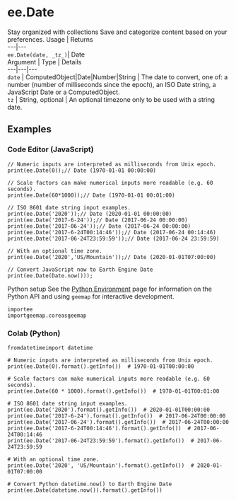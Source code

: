  
#  ee.Date
Stay organized with collections  Save and categorize content based on your preferences. 
Usage | Returns  
---|---  
`ee.Date(date, _tz_)`|  Date  
Argument | Type | Details  
---|---|---  
`date` | ComputedObject|Date|Number|String | The date to convert, one of: a number (number of milliseconds since the epoch), an ISO Date string, a JavaScript Date or a ComputedObject.  
`tz` | String, optional | An optional timezone only to be used with a string date.  
## Examples
### Code Editor (JavaScript)
```
// Numeric inputs are interpreted as milliseconds from Unix epoch.
print(ee.Date(0));// Date (1970-01-01 00:00:00)

// Scale factors can make numerical inputs more readable (e.g. 60 seconds).
print(ee.Date(60*1000));// Date (1970-01-01 00:01:00)

// ISO 8601 date string input examples.
print(ee.Date('2020'));// Date (2020-01-01 00:00:00)
print(ee.Date('2017-6-24'));// Date (2017-06-24 00:00:00)
print(ee.Date('2017-06-24'));// Date (2017-06-24 00:00:00)
print(ee.Date('2017-6-24T00:14:46'));// Date (2017-06-24 00:14:46)
print(ee.Date('2017-06-24T23:59:59'));// Date (2017-06-24 23:59:59)

// With an optional time zone.
print(ee.Date('2020','US/Mountain'));// Date (2020-01-01T07:00:00)

// Convert JavaScript now to Earth Engine Date
print(ee.Date(Date.now()));
```

Python setup
See the [ Python Environment](https://developers.google.com/earth-engine/guides/python_install) page for information on the Python API and using `geemap` for interactive development.
```
importee
importgeemap.coreasgeemap
```

### Colab (Python)
```
fromdatetimeimport datetime

# Numeric inputs are interpreted as milliseconds from Unix epoch.
print(ee.Date(0).format().getInfo())  # 1970-01-01T00:00:00

# Scale factors can make numerical inputs more readable (e.g. 60 seconds).
print(ee.Date(60 * 1000).format().getInfo())  # 1970-01-01T00:01:00

# ISO 8601 date string input examples.
print(ee.Date('2020').format().getInfo())  # 2020-01-01T00:00:00
print(ee.Date('2017-6-24').format().getInfo())  # 2017-06-24T00:00:00
print(ee.Date('2017-06-24').format().getInfo())  # 2017-06-24T00:00:00
print(ee.Date('2017-6-24T00:14:46').format().getInfo())  # 2017-06-24T00:14:46
print(ee.Date('2017-06-24T23:59:59').format().getInfo())  # 2017-06-24T23:59:59

# With an optional time zone.
print(ee.Date('2020', 'US/Mountain').format().getInfo())  # 2020-01-01T07:00:00

# Convert Python datetime.now() to Earth Engine Date
print(ee.Date(datetime.now()).format().getInfo())
```

